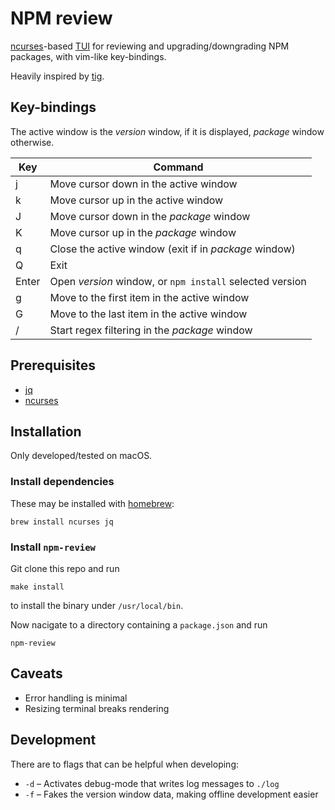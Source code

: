 # NPM review

[ncurses](https://en.wikipedia.org/wiki/Ncurses)-based [TUI](https://en.wikipedia.org/wiki/Text-based_user_interface) for reviewing and upgrading/downgrading NPM packages, with vim-like key-bindings.

Heavily inspired by [tig](https://github.com/jonas/tig).

## Key-bindings

The active window is the _version_ window, if it is displayed, _package_ window otherwise.

| Key   | Command |
| ----- | ------- |
|     j | Move cursor down in the active window |
|     k | Move cursor up in the active window |
|     J | Move cursor down in the _package_ window |
|     K | Move cursor up in the _package_ window |
|     q | Close the active window (exit if in _package_ window) |
|     Q | Exit |
| Enter | Open _version_ window, or `npm install` selected version |
|     g | Move to the first item in the active window |
|     G | Move to the last item in the active window |
|     / | Start regex filtering in the _package_ window |

## Prerequisites

  - [jq](https://github.com/stedolan/jq)
  - [ncurses](https://en.wikipedia.org/wiki/Ncurses)

## Installation

Only developed/tested on macOS.

### Install dependencies
These may be installed with [homebrew](https://github.com/Homebrew/brew):
```
brew install ncurses jq
```

### Install `npm-review`

Git clone this repo and run

```
make install
```

to install the binary under `/usr/local/bin`.


Now nacigate to a directory containing a `package.json` and run

```
npm-review
```

## Caveats

- Error handling is minimal
- Resizing terminal breaks rendering

## Development

There are to flags that can be helpful when developing:

  - `-d` – Activates debug-mode that writes log messages to `./log`
  - `-f` – Fakes the version window data, making offline development easier
